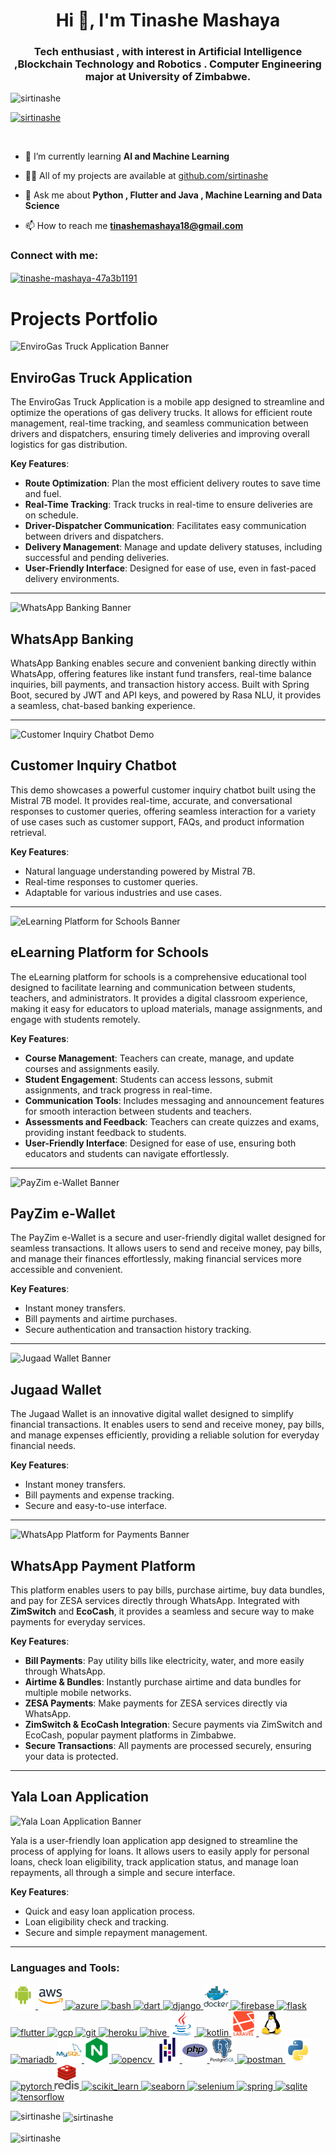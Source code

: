 <h1 align="center">Hi 👋, I'm Tinashe Mashaya</h1>
<h3 align="center">Tech enthusiast , with interest in Artificial Intelligence ,Blockchain Technology and Robotics . Computer Engineering major at University of Zimbabwe.</h3>

<p align="left"> <img src="https://komarev.com/ghpvc/?username=sirtinashe&label=Profile%20views&color=0e75b6&style=flat" alt="sirtinashe" /> </p>

<p align="left"> <a href="https://github.com/ryo-ma/github-profile-trophy"><img src="https://github-profile-trophy.vercel.app/?username=sirtinashe" alt="sirtinashe" /></a> </p>

<p align="left"> <a href="https://twitter.com/" target="blank"><img src="https://img.shields.io/twitter/follow/?logo=twitter&style=for-the-badge" alt="" /></a> </p>

- 🌱 I’m currently learning **AI and Machine Learning**

- 👨‍💻 All of my projects are available at [github.com/sirtinashe](github.com/sirtinashe)

- 💬 Ask me about **Python , Flutter and Java , Machine Learning and Data Science**

- 📫 How to reach me **tinashemashaya18@gmail.com**

<h3 align="left">Connect with me:</h3>
<p align="left">
<a href="https://linkedin.com/in/tinashe-mashaya-47a3b1191" target="blank"><img align="center" src="https://raw.githubusercontent.com/rahuldkjain/github-profile-readme-generator/master/src/images/icons/Social/linked-in-alt.svg" alt="tinashe-mashaya-47a3b1191" height="30" width="40" /></a>
</p>

# Projects Portfolio  

![EnviroGas Truck Application Banner](https://firebasestorage.googleapis.com/v0/b/intellixbot-jqcj.appspot.com/o/tinashe-portfolio%2FFsXwAPkQUnQb_1284_2778.png?alt=media&token=af3b6f54-6d8e-49d2-802d-8470c0b71115)

## EnviroGas Truck Application

The EnviroGas Truck Application is a mobile app designed to streamline and optimize the operations of gas delivery trucks. It allows for efficient route management, real-time tracking, and seamless communication between drivers and dispatchers, ensuring timely deliveries and improving overall logistics for gas distribution.

**Key Features**:

- **Route Optimization**: Plan the most efficient delivery routes to save time and fuel.
- **Real-Time Tracking**: Track trucks in real-time to ensure deliveries are on schedule.
- **Driver-Dispatcher Communication**: Facilitates easy communication between drivers and dispatchers.
- **Delivery Management**: Manage and update delivery statuses, including successful and pending deliveries.
- **User-Friendly Interface**: Designed for ease of use, even in fast-paced delivery environments.

---

![WhatsApp Banking Banner](https://firebasestorage.googleapis.com/v0/b/intellixbot-jqcj.appspot.com/o/tinashe-portfolio%2FMKV1CitUAlh6_1024_500.png?alt=media&token=8775244c-a4ec-4895-b131-72efb897c6d1)  

## WhatsApp Banking  

WhatsApp Banking enables secure and convenient banking directly within WhatsApp, offering features like instant fund transfers, real-time balance inquiries, bill payments, and transaction history access. Built with Spring Boot, secured by JWT and API keys, and powered by Rasa NLU, it provides a seamless, chat-based banking experience.  

---  

![Customer Inquiry Chatbot Demo](https://firebasestorage.googleapis.com/v0/b/intellixbot-jqcj.appspot.com/o/tinashe-portfolio%2FLkv1UMZTXBjZ_1080_2160.png?alt=media&token=9559564d-91c5-4c06-9b00-3d7e0136805f)  

## Customer Inquiry Chatbot  

This demo showcases a powerful customer inquiry chatbot built using the Mistral 7B model. It provides real-time, accurate, and conversational responses to customer queries, offering seamless interaction for a variety of use cases such as customer support, FAQs, and product information retrieval.  

**Key Features**:  
- Natural language understanding powered by Mistral 7B.  
- Real-time responses to customer queries.  
- Adaptable for various industries and use cases.  

---  

![eLearning Platform for Schools Banner](https://firebasestorage.googleapis.com/v0/b/intellixbot-jqcj.appspot.com/o/tinashe-portfolio%2FWhatsApp%20Image%202024-12-20%20at%204.41.07%20PM.jpeg?alt=media&token=33e113f1-05d0-4a44-a46e-e7b9cacb568a)

## eLearning Platform for Schools

The eLearning platform for schools is a comprehensive educational tool designed to facilitate learning and communication between students, teachers, and administrators. It provides a digital classroom experience, making it easy for educators to upload materials, manage assignments, and engage with students remotely.

**Key Features**:

- **Course Management**: Teachers can create, manage, and update courses and assignments easily.
- **Student Engagement**: Students can access lessons, submit assignments, and track progress in real-time.
- **Communication Tools**: Includes messaging and announcement features for smooth interaction between students and teachers.
- **Assessments and Feedback**: Teachers can create quizzes and exams, providing instant feedback to students.
- **User-Friendly Interface**: Designed for ease of use, ensuring both educators and students can navigate effortlessly.

---

![PayZim e-Wallet Banner](https://firebasestorage.googleapis.com/v0/b/intellixbot-jqcj.appspot.com/o/tinashe-portfolio%2FHoz3k64Ime1C_1024_500.png?alt=media&token=3bf25667-7771-42d2-a6bd-854ecfbb6fa2)  

## PayZim e-Wallet  

The PayZim e-Wallet is a secure and user-friendly digital wallet designed for seamless transactions. It allows users to send and receive money, pay bills, and manage their finances effortlessly, making financial services more accessible and convenient.  

**Key Features**:  
- Instant money transfers.  
- Bill payments and airtime purchases.  
- Secure authentication and transaction history tracking.  

---  
![Jugaad Wallet Banner](https://firebasestorage.googleapis.com/v0/b/intellixbot-jqcj.appspot.com/o/tinashe-portfolio%2Fjugaad_app.png?alt=media&token=72a641be-7710-48ce-a83b-be7b66215dc1)  

## Jugaad Wallet  

The Jugaad Wallet is an innovative digital wallet designed to simplify financial transactions. It enables users to send and receive money, pay bills, and manage expenses efficiently, providing a reliable solution for everyday financial needs.  

**Key Features**:  
- Instant money transfers.  
- Bill payments and expense tracking.  
- Secure and easy-to-use interface.  

---  


![WhatsApp Platform for Payments Banner](https://firebasestorage.googleapis.com/v0/b/intellixbot-jqcj.appspot.com/o/tinashe-portfolio%2Fsnapedit_1734704754951.jpg?alt=media&token=01b2cab5-fa68-4fff-96a7-170bdc0f3175)

## WhatsApp Payment Platform

This platform enables users to pay bills, purchase airtime, buy data bundles, and pay for ZESA services directly through WhatsApp. Integrated with **ZimSwitch** and **EcoCash**, it provides a seamless and secure way to make payments for everyday services.

**Key Features**:

- **Bill Payments**: Pay utility bills like electricity, water, and more easily through WhatsApp.
- **Airtime & Bundles**: Instantly purchase airtime and data bundles for multiple mobile networks.
- **ZESA Payments**: Make payments for ZESA services directly via WhatsApp.
- **ZimSwitch & EcoCash Integration**: Secure payments via ZimSwitch and EcoCash, popular payment platforms in Zimbabwe.
- **Secure Transactions**: All payments are processed securely, ensuring your data is protected.

---

## Yala Loan Application  
![Yala Loan Application Banner](https://firebasestorage.googleapis.com/v0/b/intellixbot-jqcj.appspot.com/o/tinashe-portfolio%2Fyala.png?alt=media&token=58636fa4-1a62-44ff-b2e6-4199c1c497da)

Yala is a user-friendly loan application app designed to streamline the process of applying for loans. It allows users to easily apply for personal loans, check loan eligibility, track application status, and manage loan repayments, all through a simple and secure interface.  

**Key Features**:  
- Quick and easy loan application process.  
- Loan eligibility check and tracking.  
- Secure and simple repayment management.  

---  


<h3 align="left">Languages and Tools:</h3>
<p align="left"> <a href="https://developer.android.com" target="_blank" rel="noreferrer"> <img src="https://raw.githubusercontent.com/devicons/devicon/master/icons/android/android-original-wordmark.svg" alt="android" width="40" height="40"/> </a> <a href="https://aws.amazon.com" target="_blank" rel="noreferrer"> <img src="https://raw.githubusercontent.com/devicons/devicon/master/icons/amazonwebservices/amazonwebservices-original-wordmark.svg" alt="aws" width="40" height="40"/> </a> <a href="https://azure.microsoft.com/en-in/" target="_blank" rel="noreferrer"> <img src="https://www.vectorlogo.zone/logos/microsoft_azure/microsoft_azure-icon.svg" alt="azure" width="40" height="40"/> </a> <a href="https://www.gnu.org/software/bash/" target="_blank" rel="noreferrer"> <img src="https://www.vectorlogo.zone/logos/gnu_bash/gnu_bash-icon.svg" alt="bash" width="40" height="40"/> </a> <a href="https://dart.dev" target="_blank" rel="noreferrer"> <img src="https://www.vectorlogo.zone/logos/dartlang/dartlang-icon.svg" alt="dart" width="40" height="40"/> </a> <a href="https://www.djangoproject.com/" target="_blank" rel="noreferrer"> <img src="https://cdn.worldvectorlogo.com/logos/django.svg" alt="django" width="40" height="40"/> </a> <a href="https://www.docker.com/" target="_blank" rel="noreferrer"> <img src="https://raw.githubusercontent.com/devicons/devicon/master/icons/docker/docker-original-wordmark.svg" alt="docker" width="40" height="40"/> </a> <a href="https://firebase.google.com/" target="_blank" rel="noreferrer"> <img src="https://www.vectorlogo.zone/logos/firebase/firebase-icon.svg" alt="firebase" width="40" height="40"/> </a> <a href="https://flask.palletsprojects.com/" target="_blank" rel="noreferrer"> <img src="https://www.vectorlogo.zone/logos/pocoo_flask/pocoo_flask-icon.svg" alt="flask" width="40" height="40"/> </a> <a href="https://flutter.dev" target="_blank" rel="noreferrer"> <img src="https://www.vectorlogo.zone/logos/flutterio/flutterio-icon.svg" alt="flutter" width="40" height="40"/> </a> <a href="https://cloud.google.com" target="_blank" rel="noreferrer"> <img src="https://www.vectorlogo.zone/logos/google_cloud/google_cloud-icon.svg" alt="gcp" width="40" height="40"/> </a> <a href="https://git-scm.com/" target="_blank" rel="noreferrer"> <img src="https://www.vectorlogo.zone/logos/git-scm/git-scm-icon.svg" alt="git" width="40" height="40"/> </a> <a href="https://heroku.com" target="_blank" rel="noreferrer"> <img src="https://www.vectorlogo.zone/logos/heroku/heroku-icon.svg" alt="heroku" width="40" height="40"/> </a> <a href="https://hive.apache.org/" target="_blank" rel="noreferrer"> <img src="https://www.vectorlogo.zone/logos/apache_hive/apache_hive-icon.svg" alt="hive" width="40" height="40"/> </a> <a href="https://www.java.com" target="_blank" rel="noreferrer"> <img src="https://raw.githubusercontent.com/devicons/devicon/master/icons/java/java-original.svg" alt="java" width="40" height="40"/> </a> <a href="https://kotlinlang.org" target="_blank" rel="noreferrer"> <img src="https://www.vectorlogo.zone/logos/kotlinlang/kotlinlang-icon.svg" alt="kotlin" width="40" height="40"/> </a> <a href="https://laravel.com/" target="_blank" rel="noreferrer"> <img src="https://raw.githubusercontent.com/devicons/devicon/master/icons/laravel/laravel-plain-wordmark.svg" alt="laravel" width="40" height="40"/> </a> <a href="https://www.linux.org/" target="_blank" rel="noreferrer"> <img src="https://raw.githubusercontent.com/devicons/devicon/master/icons/linux/linux-original.svg" alt="linux" width="40" height="40"/> </a> <a href="https://mariadb.org/" target="_blank" rel="noreferrer"> <img src="https://www.vectorlogo.zone/logos/mariadb/mariadb-icon.svg" alt="mariadb" width="40" height="40"/> </a> <a href="https://www.mysql.com/" target="_blank" rel="noreferrer"> <img src="https://raw.githubusercontent.com/devicons/devicon/master/icons/mysql/mysql-original-wordmark.svg" alt="mysql" width="40" height="40"/> </a> <a href="https://www.nginx.com" target="_blank" rel="noreferrer"> <img src="https://raw.githubusercontent.com/devicons/devicon/master/icons/nginx/nginx-original.svg" alt="nginx" width="40" height="40"/> </a> <a href="https://opencv.org/" target="_blank" rel="noreferrer"> <img src="https://www.vectorlogo.zone/logos/opencv/opencv-icon.svg" alt="opencv" width="40" height="40"/> </a> <a href="https://pandas.pydata.org/" target="_blank" rel="noreferrer"> <img src="https://raw.githubusercontent.com/devicons/devicon/2ae2a900d2f041da66e950e4d48052658d850630/icons/pandas/pandas-original.svg" alt="pandas" width="40" height="40"/> </a> <a href="https://www.php.net" target="_blank" rel="noreferrer"> <img src="https://raw.githubusercontent.com/devicons/devicon/master/icons/php/php-original.svg" alt="php" width="40" height="40"/> </a> <a href="https://www.postgresql.org" target="_blank" rel="noreferrer"> <img src="https://raw.githubusercontent.com/devicons/devicon/master/icons/postgresql/postgresql-original-wordmark.svg" alt="postgresql" width="40" height="40"/> </a> <a href="https://postman.com" target="_blank" rel="noreferrer"> <img src="https://www.vectorlogo.zone/logos/getpostman/getpostman-icon.svg" alt="postman" width="40" height="40"/> </a> <a href="https://www.python.org" target="_blank" rel="noreferrer"> <img src="https://raw.githubusercontent.com/devicons/devicon/master/icons/python/python-original.svg" alt="python" width="40" height="40"/> </a> <a href="https://pytorch.org/" target="_blank" rel="noreferrer"> <img src="https://www.vectorlogo.zone/logos/pytorch/pytorch-icon.svg" alt="pytorch" width="40" height="40"/> </a> <a href="https://redis.io" target="_blank" rel="noreferrer"> <img src="https://raw.githubusercontent.com/devicons/devicon/master/icons/redis/redis-original-wordmark.svg" alt="redis" width="40" height="40"/> </a> <a href="https://scikit-learn.org/" target="_blank" rel="noreferrer"> <img src="https://upload.wikimedia.org/wikipedia/commons/0/05/Scikit_learn_logo_small.svg" alt="scikit_learn" width="40" height="40"/> </a> <a href="https://seaborn.pydata.org/" target="_blank" rel="noreferrer"> <img src="https://seaborn.pydata.org/_images/logo-mark-lightbg.svg" alt="seaborn" width="40" height="40"/> </a> <a href="https://www.selenium.dev" target="_blank" rel="noreferrer"> <img src="https://raw.githubusercontent.com/detain/svg-logos/780f25886640cef088af994181646db2f6b1a3f8/svg/selenium-logo.svg" alt="selenium" width="40" height="40"/> </a> <a href="https://spring.io/" target="_blank" rel="noreferrer"> <img src="https://www.vectorlogo.zone/logos/springio/springio-icon.svg" alt="spring" width="40" height="40"/> </a> <a href="https://www.sqlite.org/" target="_blank" rel="noreferrer"> <img src="https://www.vectorlogo.zone/logos/sqlite/sqlite-icon.svg" alt="sqlite" width="40" height="40"/> </a> <a href="https://www.tensorflow.org" target="_blank" rel="noreferrer"> <img src="https://www.vectorlogo.zone/logos/tensorflow/tensorflow-icon.svg" alt="tensorflow" width="40" height="40"/> </a> </p>

<p><img align="left" src="https://github-readme-stats.vercel.app/api/top-langs?username=sirtinashe&show_icons=true&locale=en&layout=compact" alt="sirtinashe" /></p>

<p>&nbsp;<img align="center" src="https://github-readme-stats.vercel.app/api?username=sirtinashe&show_icons=true&locale=en" alt="sirtinashe" /></p>

<p><img align="center" src="https://github-readme-streak-stats.herokuapp.com/?user=sirtinashe&" alt="sirtinashe" /></p>
